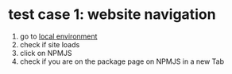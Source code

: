 # test case 1: website navigation

1. go to [local environment](http://localhost:8080)
2. check if site loads
3. click on NPMJS
4. check if you are on the package page on NPMJS in a new Tab
